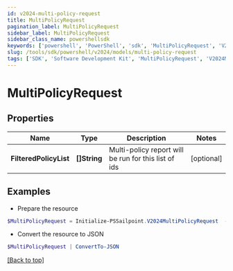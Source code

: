 ```yaml
---
id: v2024-multi-policy-request
title: MultiPolicyRequest
pagination_label: MultiPolicyRequest
sidebar_label: MultiPolicyRequest
sidebar_class_name: powershellsdk
keywords: ['powershell', 'PowerShell', 'sdk', 'MultiPolicyRequest', 'V2024MultiPolicyRequest'] 
slug: /tools/sdk/powershell/v2024/models/multi-policy-request
tags: ['SDK', 'Software Development Kit', 'MultiPolicyRequest', 'V2024MultiPolicyRequest']
---
```



# MultiPolicyRequest

## Properties

Name | Type | Description | Notes
------------ | ------------- | ------------- | -------------
**FilteredPolicyList** | **[]String** | Multi-policy report will be run for this list of ids | [optional] 

## Examples

- Prepare the resource
```powershell
$MultiPolicyRequest = Initialize-PSSailpoint.V2024MultiPolicyRequest  -FilteredPolicyList null
```

- Convert the resource to JSON
```powershell
$MultiPolicyRequest | ConvertTo-JSON
```


[[Back to top]](#) 

